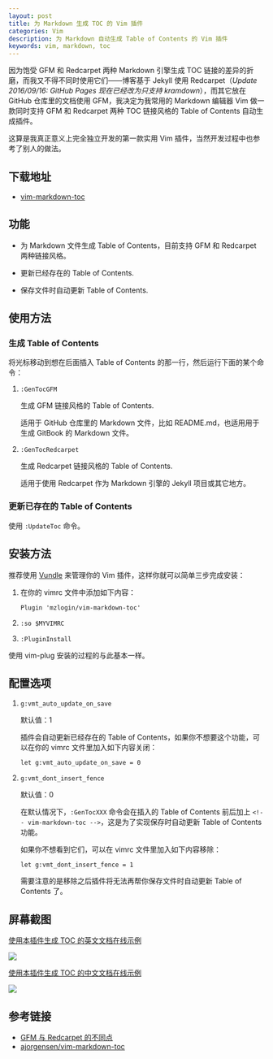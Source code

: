 ```yaml
---
layout: post
title: 为 Markdown 生成 TOC 的 Vim 插件
categories: Vim
description: 为 Markdown 自动生成 Table of Contents 的 Vim 插件
keywords: vim, markdown, toc
---
```


因为饱受 GFM 和 Redcarpet 两种 Markdown 引擎生成 TOC 链接的差异的折磨，而我又不得不同时使用它们——博客基于 Jekyll 使用 Redcarpet（*Update 2016/09/16: GitHub Pages 现在已经改为只支持 kramdown*），而其它放在 GitHub 仓库里的文档使用 GFM，我决定为我常用的 Markdown 编辑器 Vim 做一款同时支持 GFM 和 Redcarpet 两种 TOC 链接风格的 Table of Contents 自动生成插件。

这算是我真正意义上完全独立开发的第一款实用 Vim 插件，当然开发过程中也参考了别人的做法。

## 下载地址

* [vim-markdown-toc](https://github.com/mzlogin/vim-markdown-toc)

## 功能

* 为 Markdown 文件生成 Table of Contents，目前支持 GFM 和 Redcarpet 两种链接风格。

* 更新已经存在的 Table of Contents.

* 保存文件时自动更新 Table of Contents.

## 使用方法

### 生成 Table of Contents

将光标移动到想在后面插入 Table of Contents 的那一行，然后运行下面的某个命令：

1. `:GenTocGFM`

   生成 GFM 链接风格的 Table of Contents.

   适用于 GitHub 仓库里的 Markdown 文件，比如 README.md，也适用用于生成 GitBook 的 Markdown 文件。

2. `:GenTocRedcarpet`

   生成 Redcarpet 链接风格的 Table of Contents.

   适用于使用 Redcarpet 作为 Markdown 引擎的 Jekyll 项目或其它地方。

### 更新已存在的 Table of Contents

使用 `:UpdateToc` 命令。

## 安装方法

推荐使用 [Vundle](http://github.com/VundleVim/Vundle.Vim) 来管理你的 Vim 插件，这样你就可以简单三步完成安装：

1. 在你的 vimrc 文件中添加如下内容：

   ```
   Plugin 'mzlogin/vim-markdown-toc'
   ```

2. `:so $MYVIMRC`

3. `:PluginInstall`

使用 vim-plug 安装的过程的与此基本一样。

## 配置选项

1. `g:vmt_auto_update_on_save`

   默认值：1

   插件会自动更新已经存在的 Table of Contents，如果你不想要这个功能，可以在你的 vimrc 文件里加入如下内容关闭：

   ```viml
   let g:vmt_auto_update_on_save = 0
   ```

2. `g:vmt_dont_insert_fence`

   默认值：0

   在默认情况下，`:GenTocXXX` 命令会在插入的 Table of Contents 前后加上 `<!-- vim-markdown-toc -->`，这是为了实现保存时自动更新 Table of Contents 功能。

   如果你不想看到它们，可以在 vimrc 文件里加入如下内容移除：

   ```viml
   let g:vmt_dont_insert_fence = 1
   ```

   需要注意的是移除之后插件将无法再帮你保存文件时自动更新 Table of Contents 了。

## 屏幕截图

[使用本插件生成 TOC 的英文文档在线示例](https://github.com/mzlogin/chinese-copywriting-guidelines/blob/Simplified/README.en.md)

![](https://github.com/mzlogin/vim-markdown-toc/raw/master/screenshots/english.gif)

[使用本插件生成 TOC 的中文文档在线示例](http://mazhuang.org/wiki/chinese-copywriting-guidelines/)

![](https://github.com/mzlogin/vim-markdown-toc/raw/master/screenshots/chinese.gif)

## 参考链接

* [GFM 与 Redcarpet 的不同点](http://mazhuang.org/2015/12/05/diff-between-gfm-and-redcarpet/)
* [ajorgensen/vim-markdown-toc](https://github.com/ajorgensen/vim-markdown-toc)
